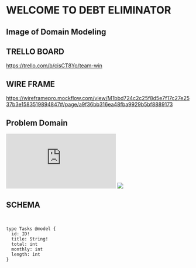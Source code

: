# WELCOME TO DEBT ELIMINATOR


## Image of Domain Modeling






## TRELLO BOARD

https://trello.com/b/cisCT8Yo/team-win



## WIRE FRAME

https://wireframepro.mockflow.com/view/M1bbd724c2c25f8d5e7f17c27e2537b3e1583519894847#/page/a9f36bb316ea48fba9929b5bf8889173


## Problem Domain

![](https://github.com/silasoyewale10/DebtEliminator/blob/developmentBranch/problemdomain.pdf)
![](src/main/resources/assets/code-challenege-06.jpeg)


## SCHEMA

```


type Tasks @model {
  id: ID!
  title: String!
  total: int
  monthly: int
  length: int
}


